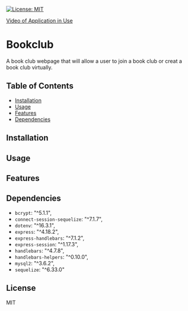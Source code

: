 [![License: MIT](https://img.shields.io/badge/License-MIT-yellow.svg)](https://opensource.org/licenses/MIT)

[Video of Application in Use](https:)

# Bookclub

A book club webpage that will allow a user to join a book club or creat a book club virtually.

## Table of Contents

- [Installation](#installation)
- [Usage](#usage)
- [Features](#features)
- [Dependencies](#dependencies)

## Installation

## Usage

## Features

## Dependencies

- `bcrypt`: "^5.1.1",
- `connect-session-sequelize`: "^7.1.7",
- `dotenv`: "^16.3.1",
- `express`: "^4.18.2",
- `express-handlebars`: "^7.1.2",
- `express-session`: "^1.17.3",
- `handlebars`: "^4.7.8",
- `handlebars-helpers`: "^0.10.0",
- `mysql2`: "^3.6.2",
- `sequelize`: "^6.33.0"

## License

MIT

